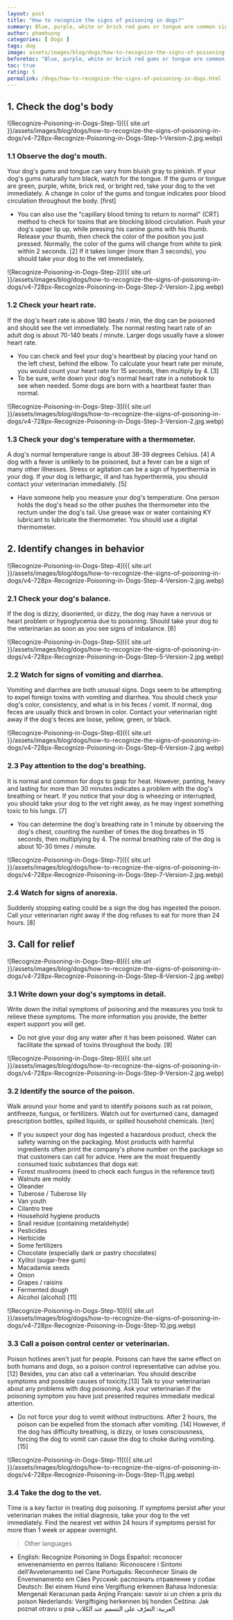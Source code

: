 ```yaml
---
layout: post
title: "How to recognize the signs of poisoning in dogs?"
summary: Blue, purple, white or brick red gums or tongue are common signs of poisoning in dogs. You should also take your dog to the vet immediately if his heart rate is above 180 beats min. A poisoned dog's body temperature is usually above 39 degrees Celsius. You should also pay attention if the dog is out of balance or unable to navigate. If the dog is poisoned, it is common for dogs to vomit and have diarrhea. In addition, a poisoned dog may pant for more than 30 minutes or wheeze. Dogs suddenly lose their appetite is also a sign of poisoning. Should take your dog to the veterinarian if you suspect poisoning.
author: phamhuong
categories: [ Dogs ]
tags: dog
image: assets/images/blog/dogs/how-to-recognize-the-signs-of-poisoning-in-dogs/v4-728px-Recognize-Poisoning-in-Dogs-Step-11.jpg.webp
beforetoc: "Blue, purple, white or brick red gums or tongue are common signs of poisoning in dogs. You should also take your dog to the vet immediately if his heart rate is above 180 beats / min. A poisoned dog's body temperature is usually above 39 degrees Celsius. You should also pay attention if the dog is out of balance or unable to navigate. If the dog is poisoned, it is common for dogs to vomit and have diarrhea. In addition, a poisoned dog may pant for more than 30 minutes or wheeze. Dogs suddenly lose their appetite is also a sign of poisoning. Should take your dog to the veterinarian if you suspect poisoning."
toc: true
rating: 5
permalink: /dogs/how-to-recognize-the-signs-of-poisoning-in-dogs.html
---
```



## 1. Check the dog's body

![Recognize-Poisoning-in-Dogs-Step-1]({{ site.url }}/assets/images/blog/dogs/how-to-recognize-the-signs-of-poisoning-in-dogs/v4-728px-Recognize-Poisoning-in-Dogs-Step-1-Version-2.jpg.webp)

### 1.1 Observe the dog's mouth. 

Your dog's gums and tongue can vary from bluish gray to pinkish. If your dog's gums naturally turn black, watch for the tongue. If the gums or tongue are green, purple, white, brick red, or bright red, take your dog to the vet immediately. A change in color of the gums and tongue indicates poor blood circulation throughout the body. [first]
- You can also use the "capillary blood timing to return to normal" (CRT) method to check for toxins that are blocking blood circulation. Push your dog's upper lip up, while pressing his canine gums with his thumb. Release your thumb, then check the color of the position you just pressed. Normally, the color of the gums will change from white to pink within 2 seconds. [2] If it takes longer (more than 3 seconds), you should take your dog to the vet immediately.

![Recognize-Poisoning-in-Dogs-Step-2]({{ site.url }}/assets/images/blog/dogs/how-to-recognize-the-signs-of-poisoning-in-dogs/v4-728px-Recognize-Poisoning-in-Dogs-Step-2-Version-2.jpg.webp)

### 1.2 Check your heart rate. 

If the dog's heart rate is above 180 beats / min, the dog can be poisoned and should see the vet immediately. The normal resting heart rate of an adult dog is about 70-140 beats / minute. Larger dogs usually have a slower heart rate.
- You can check and feel your dog's heartbeat by placing your hand on the left chest, behind the elbow. To calculate your heart rate per minute, you would count your heart rate for 15 seconds, then multiply by 4. [3]
- To be sure, write down your dog's normal heart rate in a notebook to see when needed. Some dogs are born with a heartbeat faster than normal.

![Recognize-Poisoning-in-Dogs-Step-3]({{ site.url }}/assets/images/blog/dogs/how-to-recognize-the-signs-of-poisoning-in-dogs/v4-728px-Recognize-Poisoning-in-Dogs-Step-3-Version-2.jpg.webp)

### 1.3 Check your dog's temperature with a thermometer. 

A dog's normal temperature range is about 38-39 degrees Celsius. [4] A dog with a fever is unlikely to be poisoned, but a fever can be a sign of many other illnesses. Stress or agitation can be a sign of hyperthermia in your dog. If your dog is lethargic, ill and has hyperthermia, you should contact your veterinarian immediately. [5]
- Have someone help you measure your dog's temperature. One person holds the dog's head so the other pushes the thermometer into the rectum under the dog's tail. Use grease wax or water containing KY lubricant to lubricate the thermometer. You should use a digital thermometer.

## 2. Identify changes in behavior

![Recognize-Poisoning-in-Dogs-Step-4]({{ site.url }}/assets/images/blog/dogs/how-to-recognize-the-signs-of-poisoning-in-dogs/v4-728px-Recognize-Poisoning-in-Dogs-Step-4-Version-2.jpg.webp)

### 2.1 Check your dog's balance. 

If the dog is dizzy, disoriented, or dizzy, the dog may have a nervous or heart problem or hypoglycemia due to poisoning. Should take your dog to the veterinarian as soon as you see signs of imbalance. [6]

![Recognize-Poisoning-in-Dogs-Step-5]({{ site.url }}/assets/images/blog/dogs/how-to-recognize-the-signs-of-poisoning-in-dogs/v4-728px-Recognize-Poisoning-in-Dogs-Step-5-Version-2.jpg.webp)

### 2.2 Watch for signs of vomiting and diarrhea. 

Vomiting and diarrhea are both unusual signs. Dogs seem to be attempting to expel foreign toxins with vomiting and diarrhea. You should check your dog's color, consistency, and what is in his feces / vomit. If normal, dog feces are usually thick and brown in color. Contact your veterinarian right away if the dog's feces are loose, yellow, green, or black.

![Recognize-Poisoning-in-Dogs-Step-6]({{ site.url }}/assets/images/blog/dogs/how-to-recognize-the-signs-of-poisoning-in-dogs/v4-728px-Recognize-Poisoning-in-Dogs-Step-6-Version-2.jpg.webp)

### 2.3 Pay attention to the dog's breathing. 

It is normal and common for dogs to gasp for heat. However, panting, heavy and lasting for more than 30 minutes indicates a problem with the dog's breathing or heart. If you notice that your dog is wheezing or interrupted, you should take your dog to the vet right away, as he may ingest something toxic to his lungs. [7]
- You can determine the dog's breathing rate in 1 minute by observing the dog's chest, counting the number of times the dog breathes in 15 seconds, then multiplying by 4. The normal breathing rate of the dog is about 10-30 times / minute.

![Recognize-Poisoning-in-Dogs-Step-7]({{ site.url }}/assets/images/blog/dogs/how-to-recognize-the-signs-of-poisoning-in-dogs/v4-728px-Recognize-Poisoning-in-Dogs-Step-7-Version-2.jpg.webp)

### 2.4 Watch for signs of anorexia. 

Suddenly stopping eating could be a sign the dog has ingested the poison. Call your veterinarian right away if the dog refuses to eat for more than 24 hours. [8]

## 3. Call for relief

![Recognize-Poisoning-in-Dogs-Step-8]({{ site.url }}/assets/images/blog/dogs/how-to-recognize-the-signs-of-poisoning-in-dogs/v4-728px-Recognize-Poisoning-in-Dogs-Step-8-Version-2.jpg.webp)

### 3.1 Write down your dog's symptoms in detail. 

Write down the initial symptoms of poisoning and the measures you took to relieve these symptoms. The more information you provide, the better expert support you will get.
- Do not give your dog any water after it has been poisoned. Water can facilitate the spread of toxins throughout the body. [9]

![Recognize-Poisoning-in-Dogs-Step-9]({{ site.url }}/assets/images/blog/dogs/how-to-recognize-the-signs-of-poisoning-in-dogs/v4-728px-Recognize-Poisoning-in-Dogs-Step-9-Version-2.jpg.webp)

### 3.2 Identify the source of the poison. 

Walk around your home and yard to identify poisons such as rat poison, antifreeze, fungus, or fertilizers. Watch out for overturned cans, damaged prescription bottles, spilled liquids, or spilled household chemicals. [ten]
- If you suspect your dog has ingested a hazardous product, check the safety warning on the packaging. Most products with harmful ingredients often print the company's phone number on the package so that customers can call for advice. Here are the most frequently consumed toxic substances that dogs eat:
- Forest mushrooms (need to check each fungus in the reference text)
- Walnuts are moldy
- Oleander
- Tuberose / Tuberose lily
- Van youth
- Cilantro tree
- Household hygiene products
- Snail residue (containing metaldehyde)
- Pesticides
- Herbicide
- Some fertilizers
- Chocolate (especially dark or pastry chocolates)
- Xylitol (sugar-free gum)
- Macadamia seeds
- Onion
- Grapes / raisins
- Fermented dough
- Alcohol (alcohol) [11]

![Recognize-Poisoning-in-Dogs-Step-10]({{ site.url }}/assets/images/blog/dogs/how-to-recognize-the-signs-of-poisoning-in-dogs/v4-728px-Recognize-Poisoning-in-Dogs-Step-10.jpg.webp)

### 3.3 Call a poison control center or veterinarian. 

Poison hotlines aren't just for people. Poisons can have the same effect on both humans and dogs, so a poison control representative can advise you. [12] Besides, you can also call a veterinarian. You should describe symptoms and possible causes of toxicity.[13] Talk to your veterinarian about any problems with dog poisoning. Ask your veterinarian if the poisoning symptom you have just presented requires immediate medical attention.
- Do not force your dog to vomit without instructions. After 2 hours, the poison can be expelled from the stomach after vomiting. [14] However, if the dog has difficulty breathing, is dizzy, or loses consciousness, forcing the dog to vomit can cause the dog to choke during vomiting. [15]

![Recognize-Poisoning-in-Dogs-Step-11]({{ site.url }}/assets/images/blog/dogs/how-to-recognize-the-signs-of-poisoning-in-dogs/v4-728px-Recognize-Poisoning-in-Dogs-Step-11.jpg.webp)

### 3.4 Take the dog to the vet. 

Time is a key factor in treating dog poisoning. If symptoms persist after your veterinarian makes the initial diagnosis, take your dog to the vet immediately. Find the nearest vet within 24 hours if symptoms persist for more than 1 week or appear overnight.

> Other languages
- English: Recognize Poisoning in Dogs Español: reconocer envenenamiento en perros Italiano: Riconoscere i Sintomi dell'Avvelenamento nel Cane Português: Reconhecer Sinais de Envenenamento em Cães Русский: распознать отравление у собак Deutsch: Bei einem Hund eine Vergiftung erkennen Bahasa Indonesia: Mengenali Keracunan pada Anjing Français: savoir si un chien a pris du poison Nederlands: Vergiftiging herkennen bij honden Čeština: Jak poznat otravu u psa العربية: التعرّف على التسمم عند الكلاب
